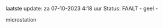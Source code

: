 laatste update: 
za 07-10-2023  4:18   uur 
Status: FAALT - geel - 
<div class="service R">microstation</div>